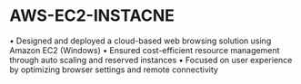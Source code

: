 # AWS-EC2-INSTACNE
• Designed and deployed a cloud-based web browsing solution  using Amazon EC2 (Windows)  • Ensured cost-efficient resource management through auto scaling and reserved instances  • Focused on user experience by optimizing browser settings and  remote connectivity 
